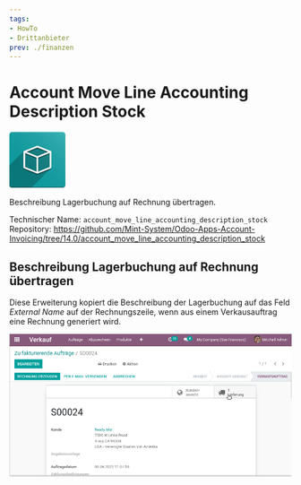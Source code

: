 ```yaml
---
tags:
- HowTo
- Drittanbieter
prev: ./finanzen
---
```

# Account Move Line Accounting Description Stock

![icon_oms_box](assets/icon_oms_box.png)

Beschreibung Lagerbuchung auf Rechnung übertragen.

Technischer Name: `account_move_line_accounting_description_stock`\
Repository: <https://github.com/Mint-System/Odoo-Apps-Account-Invoicing/tree/14.0/account_move_line_accounting_description_stock>

## Beschreibung Lagerbuchung auf Rechnung übertragen

Diese Erweiterung kopiert die Beschreibung der Lagerbuchung auf das Feld *External Name* auf der Rechnungszeile, wenn aus einem Verkausauftrag eine Rechnung generiert wird.

![Account Move Line Accounting Description Stock](assets/Account%20Move%20Line%20Accounting%20Description%20Stock.gif)

